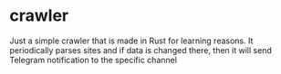 # crawler
Just a simple crawler that is made in Rust for learning reasons. It periodically parses sites and if data is changed there, then it will send Telegram notification to the specific channel
